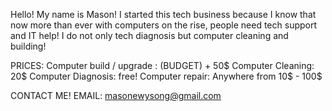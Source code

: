 Hello!
My name is Mason!
I started this tech business because I know that now more than ever with computers on the rise, people need tech support and IT help!
I do not only tech diagnosis but computer cleaning and building!
                                                        
       
PRICES: Computer build / upgrade : (BUDGET) + 50$
Computer Cleaning: 20$
Computer Diagnosis: free!
Computer repair: Anywhere from 10$ - 100$


CONTACT ME!
EMAIL: masonewysong@gmail.com 

                                                                         

